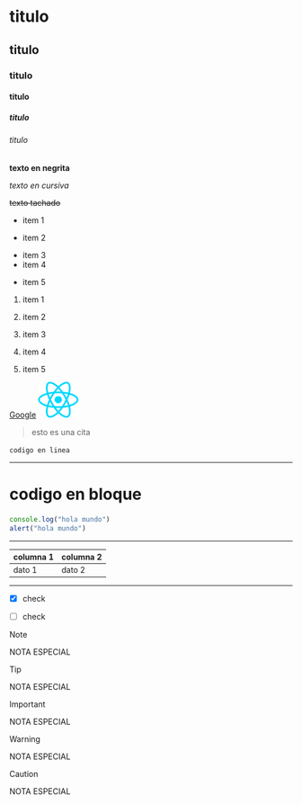 # titulo
## titulo
### titulo
#### titulo
##### titulo
###### titulo

**texto en negrita**

*texto en cursiva*

~~texto tachado~~


- item 1

- item 2

+ item 3
+ item 4
- item 5

1. item 1
2. item 2

3. item 3
4. item 4
5. item 5

[Google](https://www.google.com)
![imagen ejemplo svg](./src/assets/react.svg)

> esto es una cita

`codigo en linea`
___
# codigo en bloque
```javascript
console.log("hola mundo")
alert("hola mundo")
```
***
|columna 1|columna 2|
|---------|---------|
|dato 1   | dato 2  |

---

- [x] check


- [ ] check

>[!NOTE]
>NOTA ESPECIAL

>[!TIP]
>NOTA ESPECIAL

>[!IMPORTANT]
>NOTA ESPECIAL

>[!WARNING]
>NOTA ESPECIAL

>[!CAUTION]
>NOTA ESPECIAL